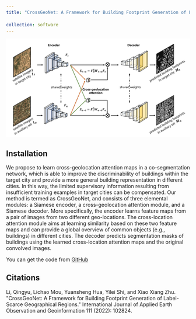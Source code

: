 ```yaml
---
title: "CrossGeoNet: A Framework for Building Footprint Generation of Label-Scarce Geographical Regions"

collection: software
---
```

<img src='./images/crossgeonet.png'><br/>

## Installation

We propose to learn cross-geolocation attention maps in a co-segmentation network, which is able to improve the discriminability of buildings within the target city and provide a more general building representation in different cities. In this way, the limited supervisory information resulting from insufficient training examples in target cities can be compensated. Our method is termed as CrossGeoNet, and consists of three elemental modules: a Siamese encoder, a cross-geolocation attention module, and a Siamese decoder. More specifically, the encoder learns feature maps from a pair of images from two different geo-locations. The cross-location attention module aims at learning similarity based on these two feature maps and can provide a global overview of common objects (e.g., buildings) in different cities. The decoder predicts segmentation masks of buildings using the learned cross-location attention maps and the original convolved images.

You can get the code from [GitHub](https://github.com/lqycrystal/coseg_building)


## Citations

Li, Qingyu, Lichao Mou, Yuansheng Hua, Yilei Shi, and Xiao Xiang Zhu. "CrossGeoNet: A Framework for Building Footprint Generation of Label-Scarce Geographical Regions." International Journal of Applied Earth Observation and Geoinformation 111 (2022): 102824. 
